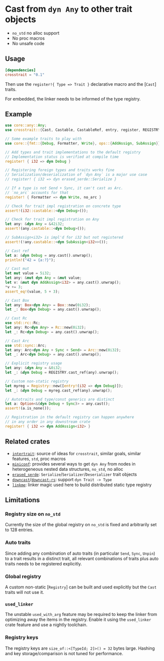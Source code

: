 # Cast from `dyn Any` to other trait objects

* `no_std` no alloc support
* No proc macros
* No unsafe code

## Usage

```toml
[dependencies]
crosstrait = "0.1"
```

Then use the `register!{ Type => Trait }` declarative macro and the [`Cast`] traits.

For embedded, the linker needs to be informed of the type registry.

## Example

```rust
use core::any::Any;
use crosstrait::{Cast, Castable, CastableRef, entry, register, REGISTRY, Registry};

// Some example traits to play with
use core::{fmt::{Debug, Formatter, Write}, ops::{AddAssign, SubAssign}};

// Add types and trait implementations to the default registry
// Implementation status is verified at compile time
register! { i32 => dyn Debug }

// Registering foreign types and traits works fine
// Serialization/deserialization of `dyn Any` is a major use case
// register! { i32 => dyn erased_serde::Serialize }

// If a type is not Send + Sync, it can't cast as Arc.
// `no_arc` accounts for that
register! { Formatter => dyn Write, no_arc }

// Check for trait impl registration on concrete type
assert!(i32::castable::<dyn Debug>());

// Check for trait impl registration on Any
let any: &dyn Any = &42i32;
assert!(any.castable::<dyn Debug>());

// SubAssign<i32> is impl'd for i32 but not registered
assert!(!any.castable::<dyn SubAssign<i32>>());

// Cast ref
let a: &dyn Debug = any.cast().unwrap();
println!("42 = {a:?}");

// Cast mut
let mut value = 5i32;
let any: &mut dyn Any = &mut value;
let v: &mut dyn AddAssign<i32> = any.cast().unwrap();
*v += 3;
assert_eq!(value, 5 + 3);

// Cast Box
let any: Box<dyn Any> = Box::new(0i32);
let _: Box<dyn Debug> = any.cast().unwrap();

// Cast Rc
use std::rc::Rc;
let any: Rc<dyn Any> = Rc::new(0i32);
let _: Rc<dyn Debug> = any.cast().unwrap();

// Cast Arc
use std::sync::Arc;
let any: Arc<dyn Any + Sync + Send> = Arc::new(0i32);
let _: Arc<dyn Debug> = any.cast().unwrap();

// Explicit registry usage
let any: &dyn Any = &0i32;
let _: &dyn Debug = REGISTRY.cast_ref(any).unwrap();

// Custom non-static registry
let myreg = Registry::new([entry!(i32 => dyn Debug)]);
let _: &dyn Debug = myreg.cast_ref(any).unwrap();

// Autotraits and type/const generics are distinct
let a: Option<&(dyn Debug + Sync)> = any.cast();
assert!(a.is_none());

// Registration in the default registry can happen anywhere
// in any order in any downstream crate
register! { i32 => dyn AddAssign<i32> }
```

## Related crates

* [`intertrait`](https://crates.io/crates/intertrait): source of ideas for `crosstrait`, similar goals, similar features, `std`, proc macros
* [`miniconf`](https://crates.io/crates/miniconf): provides several ways to get `dyn Any` from nodes in
  heterogeneous nested data structures, `no_std`, no alloc
* [`erased_serde`](https://crates.io/crates/erased-serde): `Serialize`/`Serializer`/`Deserializer` trait objects
* [`downcast`](https://crates.io/crates/downcast)/[`downcast-rs`](https://crates.io/crates/downcast-rs): support `dyn Trait -> Type`
* [`linkme`](https://crates.io/crates/linkme): linker magic used here to build distributed static type registry

## Limitations

### Registry size on `no_std`

Currently the size of the global registry on `no_std` is fixed and arbitrarily set to 128 entries.

### Auto traits

Since adding any combination of auto traits (in particular `Send`, `Sync`, `Unpin`) to a trait results in a distinct trait,
all relevant combinations of traits plus auto traits needs to be registered explicitly.

### Global registry

A custom non-static [`Registry`] can be built and used explicitly but the `Cast` traits will not use it.

### `used_linker`

The unstable `used_with_arg` feature may be required to keep the linker from optimizing away the items in the registry.
Enable it using the `used_linker` crate feature and use a nightly toolchain.

### Registry keys

The registry keys are `size_of::<[TypeId; 2]>() = 32` bytes large.
Hashing and key storage/comparison is not tuned for performance.
